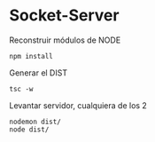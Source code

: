 # Socket-Server

Reconstruir módulos de NODE
```
npm install
```

Generar el DIST
```
tsc -w
```

Levantar servidor, cualquiera de los 2
```
nodemon dist/
node dist/
```